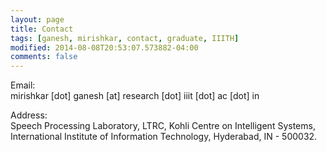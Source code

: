 ```yaml
---
layout: page
title: Contact
tags: [ganesh, mirishkar, contact, graduate, IIITH]
modified: 2014-08-08T20:53:07.573882-04:00
comments: false
---
```


Email:  
mirishkar [dot] ganesh [at] research [dot] iiit [dot] ac [dot]  in

Address:  
Speech Processing Laboratory, LTRC,
Kohli Centre on Intelligent Systems,
International Institute of Information Technology,
Hyderabad, IN - 500032.  
